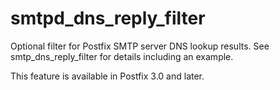 # smtpd_dns_reply_filter 

 Optional filter for Postfix SMTP server DNS lookup results.
See smtp_dns_reply_filter for details including an example.


 This feature is available in Postfix 3.0 and later. 


